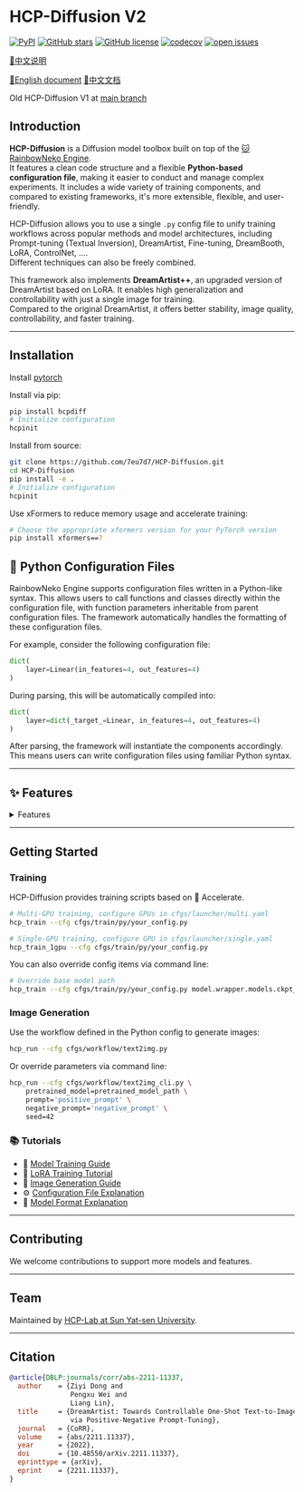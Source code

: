 # HCP-Diffusion V2

[![PyPI](https://img.shields.io/pypi/v/hcpdiff)](https://pypi.org/project/hcpdiff/)
[![GitHub stars](https://img.shields.io/github/stars/7eu7d7/HCP-Diffusion)](https://github.com/7eu7d7/HCP-Diffusion/stargazers)
[![GitHub license](https://img.shields.io/github/license/7eu7d7/HCP-Diffusion)](https://github.com/7eu7d7/HCP-Diffusion/blob/master/LICENSE)
[![codecov](https://codecov.io/gh/7eu7d7/HCP-Diffusion/branch/main/graph/badge.svg)](https://codecov.io/gh/7eu7d7/HCP-Diffusion)
[![open issues](https://isitmaintained.com/badge/open/7eu7d7/HCP-Diffusion.svg)](https://github.com/7eu7d7/HCP-Diffusion/issues)

[📘中文说明](./README_cn.md)

[📘English document](https://hcpdiff.readthedocs.io/en/latest/)
[📘中文文档](https://hcpdiff.readthedocs.io/zh_CN/latest/)

Old HCP-Diffusion V1 at [main branch](https://github.com/IrisRainbowNeko/HCP-Diffusion/tree/main)

## Introduction

**HCP-Diffusion** is a Diffusion model toolbox built on top of the [🐱 RainbowNeko Engine](https://github.com/IrisRainbowNeko/RainbowNekoEngine).  
It features a clean code structure and a flexible **Python-based configuration file**, making it easier to conduct and manage complex experiments. It includes a wide variety of training components, and compared to existing frameworks, it's more extensible, flexible, and user-friendly.

HCP-Diffusion allows you to use a single `.py` config file to unify training workflows across popular methods and model architectures, including Prompt-tuning (Textual Inversion), DreamArtist, Fine-tuning, DreamBooth, LoRA, ControlNet, ....  
Different techniques can also be freely combined.

This framework also implements **DreamArtist++**, an upgraded version of DreamArtist based on LoRA. It enables high generalization and controllability with just a single image for training.  
Compared to the original DreamArtist, it offers better stability, image quality, controllability, and faster training.

---

## Installation

Install [pytorch](https://pytorch.org/)

Install via pip:

```bash
pip install hcpdiff
# Initialize configuration
hcpinit
```

Install from source:

```bash
git clone https://github.com/7eu7d7/HCP-Diffusion.git
cd HCP-Diffusion
pip install -e .
# Initialize configuration
hcpinit
```

Use xFormers to reduce memory usage and accelerate training:

```bash
# Choose the appropriate xformers version for your PyTorch version
pip install xformers==?
```

## 🚀 Python Configuration Files
RainbowNeko Engine supports configuration files written in a Python-like syntax. This allows users to call functions and classes directly within the configuration file, with function parameters inheritable from parent configuration files. The framework automatically handles the formatting of these configuration files.

For example, consider the following configuration file:
```python
dict(
    layer=Linear(in_features=4, out_features=4)
)
```
During parsing, this will be automatically compiled into:
```python
dict(
    layer=dict(_target_=Linear, in_features=4, out_features=4)
)
```
After parsing, the framework will instantiate the components accordingly. This means users can write configuration files using familiar Python syntax.

---

## ✨ Features

<details>
<summary>Features</summary>

### 📦 Model Support

| Model Name                | Status      |
|--------------------------|-------------|
| Stable Diffusion 1.5     | ✅ Supported |
| Stable Diffusion XL (SDXL)| ✅ Supported |
| PixArt                   | ✅ Supported |
| FLUX                     | 🚧 In Development |
| Stable Diffusion 3 (SD3) | 🚧 In Development |

---

### 🧠 Fine-Tuning Capabilities

| Feature                         | Description/Support |
|----------------------------------|---------------------|
| LoRA Layer-wise Configuration   | ✅ Supported (including Conv2d) |
| Layer-wise Fine-Tuning          | ✅ Supported |
| Multi-token Prompt-Tuning       | ✅ Supported |
| Layer-wise Model Merging        | ✅ Supported |
| Custom Optimizers               | ✅ Supported (Lion, DAdaptation, pytorch-optimizer, etc.) |
| Custom LR Schedulers            | ✅ Supported |

---

### 🧩 Extension Method Support

| Method                         | Status      |
|--------------------------------|-------------|
| ControlNet (including training)| ✅ Supported |
| DreamArtist / DreamArtist++    | ✅ Supported |
| Token Attention Adjustment     | ✅ Supported |
| Max Sentence Length Extension  | ✅ Supported |
| Textual Inversion (Custom Tokens)| ✅ Supported |
| CLIP Skip                      | ✅ Supported |

---

### 🚀 Training Acceleration

| Tool/Library                                       | Supported Modules        |
|---------------------------------------------------|---------------------------|
| [🤗 Accelerate](https://github.com/huggingface/accelerate)    | ✅ Supported |
| [Colossal-AI](https://github.com/hpcaitech/ColossalAI)       | ✅ Supported |
| [xFormers](https://github.com/facebookresearch/xformers)     | ✅ Supported (UNet and text encoder) |

---

### 🗂 Dataset Support

| Feature                         | Description |
|----------------------------------|-------------|
| Aspect Ratio Bucket (ARB)       | ✅ Auto-clustering supported |
| Multi-source / Multi-dataset    | ✅ Supported |
| LMDB                            | ✅ Supported |
| webdataset                      | 🚧 In Development |
| Local Attention Enhancement     | ✅ Supported |
| Tag Shuffling & Dropout         | ✅ Multiple tag editing strategies |

---

### 📉 Supported Loss Functions

| Loss Type  | Description |
|------------|-------------|
| Min-SNR    | ✅ Supported |
| SSIM       | ✅ Supported |
| GWLoss     | ✅ Supported |

---

### 🌫 Supported Diffusion Strategies

| Strategy Type   | Status       |
|------------------|--------------|
| DDPM             | ✅ Supported |
| EDM              | ✅ Supported |
| Flow Matching    | ✅ Supported |

---

### 🧠 Automatic Evaluation (Step Selection Assistant)

| Feature         | Description/Status                       |
|------------------|------------------------------------------|
| Image Preview    | ✅ Supported (workflow preview)           |
| FID              | 🚧 In Development                        |
| CLIP Score       | 🚧 In Development                        |
| CCIP Score       | 🚧 In Development                        |
| Corrupt Score    | 🚧 In Development                        |

---

### ⚡️ Image Generation

| 功能                           | 描述/支持情况                            |
|------------------------------|------------------------------------|
| Batch Generation             | ✅ Supported                   |
| Generate from Prompt Dataset | ✅ Supported                               |
| Image to Image               | ✅ Supported                               |
| Inpaint                      | ✅ Supported                               |
| Token Weight                 | ✅ Supported |

</details>

---

## Getting Started

### Training

HCP-Diffusion provides training scripts based on 🤗 Accelerate.

```bash
# Multi-GPU training, configure GPUs in cfgs/launcher/multi.yaml
hcp_train --cfg cfgs/train/py/your_config.py

# Single-GPU training, configure GPU in cfgs/launcher/single.yaml
hcp_train_1gpu --cfg cfgs/train/py/your_config.py
```

You can also override config items via command line:

```bash
# Override base model path
hcp_train --cfg cfgs/train/py/your_config.py model.wrapper.models.ckpt_path=pretrained_model_path
```

### Image Generation

Use the workflow defined in the Python config to generate images:

```bash
hcp_run --cfg cfgs/workflow/text2img.py
```

Or override parameters via command line:

```bash
hcp_run --cfg cfgs/workflow/text2img_cli.py \
    pretrained_model=pretrained_model_path \
    prompt='positive_prompt' \
    negative_prompt='negative_prompt' \
    seed=42
```

### 📚 Tutorials

+ 🧠 [Model Training Guide](https://hcpdiff.readthedocs.io/en/latest/user_guides/train.html)
+ 🔧 [LoRA Training Tutorial](https://hcpdiff.readthedocs.io/enlatest/tutorial/lora.html)
+ 🎨 [Image Generation Guide](https://hcpdiff.readthedocs.io/en/latest/user_guides/workflow.html)
+ ⚙️ [Configuration File Explanation](https://hcpdiff.readthedocs.io/en/latest/user_guides/cfg.html)
+ 🧩 [Model Format Explanation](https://hcpdiff.readthedocs.io/en/latest/user_guides/model_format.html)

---

## Contributing

We welcome contributions to support more models and features.

---

## Team

Maintained by [HCP-Lab at Sun Yat-sen University](https://www.sysu-hcp.net/).

---

## Citation

```bibtex
@article{DBLP:journals/corr/abs-2211-11337,
  author    = {Ziyi Dong and
               Pengxu Wei and
               Liang Lin},
  title     = {DreamArtist: Towards Controllable One-Shot Text-to-Image Generation
               via Positive-Negative Prompt-Tuning},
  journal   = {CoRR},
  volume    = {abs/2211.11337},
  year      = {2022},
  doi       = {10.48550/arXiv.2211.11337},
  eprinttype = {arXiv},
  eprint    = {2211.11337},
}
```
